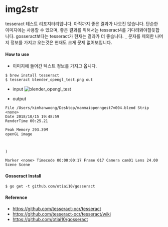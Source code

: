 # img2str
tesseract 테스트 리포지터리입니다. 아직까지 좋은 결과가 나오진 않습니다.
단순한 이미지에는 사용할 수 있으며, 좋은 결과를 위해서는 
tesseract4를 기다려봐야할듯합니다.
gosseract보다는 tesseract가 현재는 결과가 더 좋습니다.
`_` 문자를 제외한 나머지 정보를 가지고 오는것은 현재도 크게 문제 없어보입니다.

#### How to use
- 이미지에 들어간 텍스트 정보를 가지고 옵니다.
```
$ brew install tesseract
$ tesseract blender_opengl_test.png out
```
- input
![blender_opengl_test](https://user-images.githubusercontent.com/1149996/46948833-50080f00-d0ba-11e8-96b7-142243740586.png)

- output
```
File /Users/kimhanwoong/Desktop/mammaiopenngest7v004.blend Strip <none>
Date 2018/10/15 19:48:59
RenderTime 00:25.21

Peak Memory 293.39M
openGL image



)

Marker <none> Timecode 00:00:00:17 Frame 017 Camera cam01 Lens 24.00 Scene Scene
```
#### Gosseract Install
```
$ go get -t github.com/otiai10/gosseract
```

#### Reference
- https://github.com/tesseract-ocr/tesseract
- https://github.com/tesseract-ocr/tesseract/wiki
- https://github.com/otiai10/gosseract
